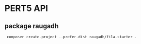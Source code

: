 # PERT5 API

## package raugadh 
```
 composer create-project --prefer-dist raugadh/fila-starter .
```

